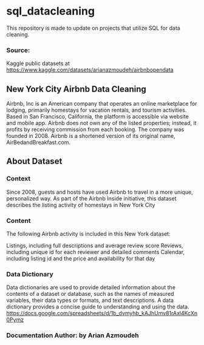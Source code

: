 # sql_datacleaning
This repository is made to update on projects that utilize SQL for data cleaning.

### Source: 

Kaggle public datasets at https://www.kaggle.com/datasets/arianazmoudeh/airbnbopendata

## **New York City Airbnb Data Cleaning**

Airbnb, Inc is an American company that operates an online marketplace for lodging, primarily homestays for vacation rentals, and tourism activities. Based in San Francisco, California, the platform is accessible via website and mobile app. Airbnb does not own any of the listed properties; instead, it profits by receiving commission from each booking. The company was founded in 2008. Airbnb is a shortened version of its original name, AirBedandBreakfast.com.

## About Dataset

### Context

Since 2008, guests and hosts have used Airbnb to travel in a more unique, personalized way. As part of the Airbnb Inside initiative, this dataset describes the listing activity of homestays in New York City

### Content

The following Airbnb activity is included in this New York dataset:

Listings, including full descriptions and average review score Reviews, including unique id for each reviewer and detailed comments Calendar, including listing id and the price and availability for that day

### Data Dictionary
Data dictionaries are used to provide detailed information about the contents of a dataset or database, such as the names of measured variables, their data types or formats, and text descriptions. A data dictionary provides a concise guide to understanding and using the data.
https://docs.google.com/spreadsheets/d/1b_dvmyhb_kAJhUmv81rAxl4KcXn0Pymz

### Documentation Author: by Arian Azmoudeh